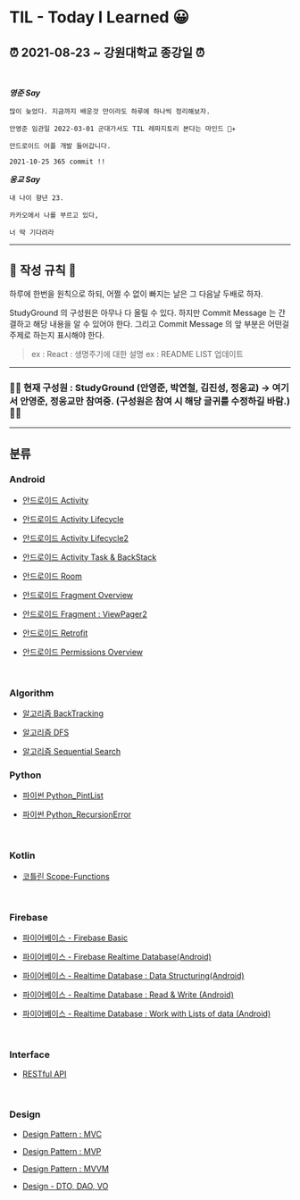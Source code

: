 # **TIL - Today I Learned 😀**

## **⏰ 2021-08-23 ~ 강원대학교 종강일 ⏰**

<br>

**_영준 Say_**

```
많이 늦었다. 지금까지 배운것 만이라도 하루에 하나씩 정리해보자.

안영준 임관일 2022-03-01 군대가서도 TIL 레파지토리 본다는 마인드 👨‍✈️

안드로이드 어플 개발 들어갑니다.

2021-10-25 365 commit !!

```

**_웅교 Say_**

```
내 나이 향년 23.

카카오에서 나를 부르고 있다,

너 딱 기다려라
```

---

## 📌 작성 규칙 📌

하루에 한번을 원칙으로 하되, 어쩔 수 없이 빠지는 날은 그 다음날 두배로 하자.

StudyGround 의 구성원은 아무나 다 올릴 수 있다. 하지만 Commit Message 는 간결하고 해당 내용을 알 수 있어야 한다. 그리고 Commit Message 의 앞 부분은 어떤걸 주제로 하는지 표시해야 한다.

> ex : React : 생명주기에 대한 설명
> ex : README LIST 업데이트

---

### 🙆‍♀️ 현재 구성원 : StudyGround (안영준, 박연철, 김진성, 정웅교) -> 여기서 안영준, 정웅교만 참여중. (구성원은 참여 시 해당 글귀를 수정하길 바람.) 🙆‍♂️

---

## 분류

### Android

- [안드로이드 Activity](https://github.com/KCSGround/TIL/blob/master/Android/Android-Activity.md)

- [안드로이드 Activity Lifecycle](https://github.com/KCSGround/TIL/blob/master/Android/Android-Activity-Lifecycle.md)

- [안드로이드 Activity Lifecycle2](https://github.com/KCSGround/TIL/blob/master/Android/Android-Activity-Lifecycle2.md)

- [안드로이드 Activity Task & BackStack](https://github.com/KCSGround/TIL/blob/master/Android/Android-Task-BackStack.md)

- [안드로이드 Room](https://github.com/KCSGround/TIL/blob/master/Android/Android-Room.md)

- [안드로이드 Fragment Overview](https://github.com/KCSGround/TIL/blob/master/Android/Android-Fragment-Overview.md)

- [안드로이드 Fragment : ViewPager2](https://github.com/KCSGround/TIL/blob/master/Android/Android-Fragment-ViewPager2.md)

- [안드로이드 Retrofit](https://github.com/KCSGround/TIL/blob/master/Android/Android-Retrofit.md)

- [안드로이드 Permissions Overview](https://github.com/KCSGround/TIL/blob/master/Android/Android-Permissions-Overview.md)

<br/>

### Algorithm

- [알고리즘 BackTracking](https://github.com/KCSGround/TIL/blob/master/Algorithm/Backtracking.md)

- [알고리즘 DFS](https://github.com/KCSGround/TIL/blob/master/Algorithm/DFS.md)

- [알고리즘 Sequential Search](https://github.com/KCSGround/TIL/blob/master/Algorithm/Sequential_Search.md)
  <br/>

### Python

- [파이썬 Python_PintList](https://github.com/KCSGround/TIL/blob/master/Python/PrintList.md)

- [파이썬 Python_RecursionError](https://github.com/KCSGround/TIL/blob/master/Python/RecursionError.md)

<br/>

### Kotlin

- [코틀린 Scope-Functions](https://github.com/KCSGround/TIL/blob/master/Kotlin/Scope-Functions.md)

<br/>

### Firebase

- [파이어베이스 - Firebase Basic](https://github.com/KCSGround/TIL/blob/master/Firebase/Firebase-Basic.md)

- [파이어베이스 - Firebase Realtime Database(Android)](https://github.com/KCSGround/TIL/blob/master/Firebase/Firebase-Realtime-Android.md)

- [파이어베이스 - Realtime Database : Data Structuring(Android)](https://github.com/KCSGround/TIL/blob/master/Firebase/Firebase-DataStructure.md)

- [파이어베이스 - Realtime Database : Read & Write (Android)](https://github.com/KCSGround/TIL/blob/master/Firebase/Firebase-RW-Android.md)

- [파이어베이스 - Realtime Database : Work with Lists of data (Android)](https://github.com/KCSGround/TIL/blob/master/Firebase/Firebase-WorkWithListsOfData.md)

<br/>

### Interface

- [RESTful API](https://github.com/KCSGround/TIL/blob/master/Interface/FRESTful-API.md)

<br/>

### Design

- [Design Pattern : MVC](https://github.com/KCSGround/TIL/blob/master/Design/MVC-Pattern.md)

- [Design Pattern : MVP](https://github.com/KCSGround/TIL/blob/master/Design/MVP-Pattern.md)

- [Design Pattern : MVVM](https://github.com/KCSGround/TIL/blob/master/Design/MVVM-Pattern.md)

- [Design - DTO, DAO, VO](https://github.com/KCSGround/TIL/blob/master/Design/DTO%2C%20DAO%2C%20VO.md)
